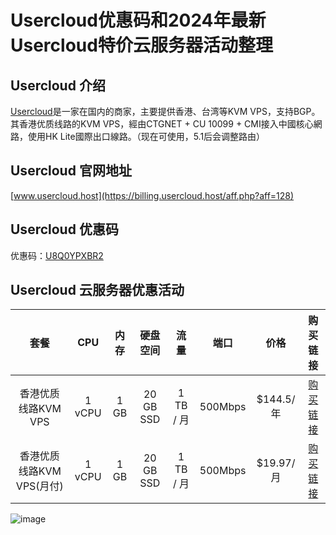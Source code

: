 # Usercloud优惠码和2024年最新Usercloud特价云服务器活动整理

## Usercloud 介绍

[Usercloud](https://billing.usercloud.host/aff.php?aff=128)是一家在国内的商家，主要提供香港、台湾等KVM VPS，支持BGP。其香港优质线路的KVM VPS，經由CTGNET + CU 10099 + CMI接入中國核心網路，使用HK Lite國際出口線路。（现在可使用，5.1后会调整路由）

## Usercloud 官网地址

[www.usercloud.host](https://billing.usercloud.host/aff.php?aff=128)

## Usercloud 优惠码

优惠码：[U8Q0YPXBR2](https://billing.usercloud.host/aff.php?aff=128)

## Usercloud 云服务器优惠活动

| 套餐 | CPU | 内存 | 硬盘空间 | 流量 | 端口 | 价格 | 购买链接 |
| :----: | :----: | :----: | :----: | :----: | :----: | :----: | :----: |
| 香港优质线路KVM VPS | 1 vCPU | 1 GB | 20 GB SSD | 1 TB / 月 | 500Mbps | $144.5/年 | [购买链接](https://billing.usercloud.host/aff.php?aff=128&pid=70) |
| 香港优质线路KVM VPS(月付) | 1 vCPU | 1 GB | 20 GB SSD | 1 TB / 月 | 500Mbps | $19.97/月 | [购买链接](https://billing.usercloud.host/aff.php?aff=128&pid=71) |

![image](https://github.com/reedjarnutowskiysy85/Usercloud/assets/167604687/4a547c9b-5cdd-42a6-96f8-de440bafd312)
